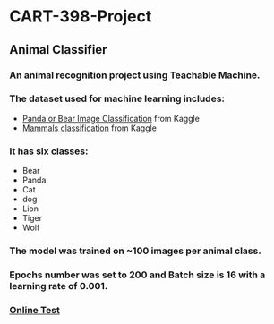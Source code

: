 # CART-398-Project
## Animal Classifier

### An animal recognition project using Teachable Machine.
### The dataset used for machine learning includes: 
* [Panda or Bear Image Classification](https://www.kaggle.com/datasets/mattop/panda-or-bear-image-classification) from Kaggle
* [Mammals classification](https://www.kaggle.com/datasets/anirudhg15/mammals-classification) from Kaggle

### It has six classes: 
* Bear
* Panda
* Cat
* dog
* Lion
* Tiger
* Wolf 

### The model was trained on ~100 images per animal class.
### Epochs number was set to 200 and Batch size is 16 with a learning rate of 0.001.

### [Online Test](https://le7els001.github.io/CART-398-AI-/)

